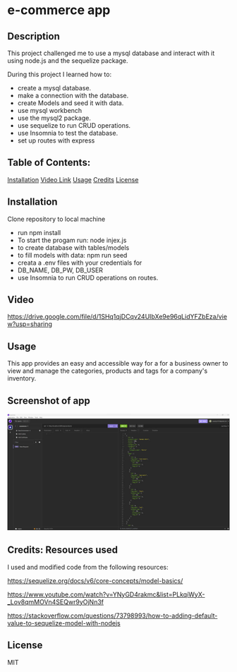 #  e-commerce app

## Description

This project challenged me to use a mysql database 
and interact with it using node.js and the sequelize package.

During this project I learned how to:

- create a mysql database.
- make a connection with the database.
- create Models and seed it with data.
- use mysql workbench
- use the mysql2 package.
- use sequelize to run CRUD operations.
- use Insomnia to test the database.
- set up routes with express


## Table of Contents:

[Installation](#Installation)
[Video Link](#video)
[Usage](#usage)
[Credits](#credits)
[License](#license)


## Installation 

 Clone repository to local machine
- run npm install
- To start the progam run: node injex.js
- to create database with tables/models
- to fill models with data: npm run seed 
- creata a .env files with your credentials for
- DB_NAME, DB_PW, DB_USER
- use Insomnia to run CRUD operations on routes.
  
## Video

https://drive.google.com/file/d/1SHq1qjDCqv24UIbXe9e96qLidYFZbEza/view?usp=sharing


## Usage

This app provides an easy and accessible way for a for a business owner to view and manage the categories, products and tags for a company's inventory.

## Screenshot of app

![Website Screenshot](./images/app_screenshot.jpg)

## Credits: Resources used

I used and modified code from the following resources:

https://sequelize.org/docs/v6/core-concepts/model-basics/

https://www.youtube.com/watch?v=YNyGD4rakmc&list=PLkqiWyX-_Lov8qmMOVn4SEQwr9yOjNn3f

https://stackoverflow.com/questions/73798993/how-to-adding-default-value-to-sequelize-model-with-nodejs









## License

MIT
